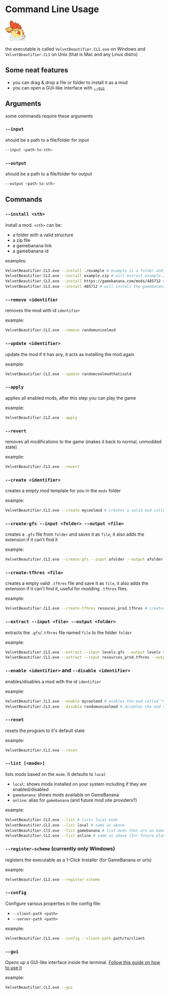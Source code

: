 # Command Line Usage

![Icon](./assets/icon_medium.png)

the executable is called `VelvetBeautifier.CLI.exe` on Windows and `VelvetBeautifier.CLI` on Unix (that is Mac and any Linux distro)

## Some neat features

- you can drag & drop a file or folder to install it as a mod
- you can open a GUI-like interface with [`--gui`](#--gui)

## Arguments

some commands require these arguments

### `--input`

should be a path to a file/folder for input

```sh
--input <path-to-sth>
```

### `--output`

should be a path to a file/folder for output

```sh
--output <path-to-sth>
```

## Commands

### `--install <sth>`

install a mod. `<sth>` can be:

- a folder with a valid structure
- a zip file
- a gamebanana link
- a gamebanana id

examples:

```sh
VelvetBeautifier.CLI.exe --install ./example # example is a folder and has a valid mod structure
VelvetBeautifier.CLI.exe --install example.zip # will extract example.zip and install it as a folder
VelvetBeautifier.CLI.exe --install https://gamebanana.com/mods/485712 # will isntall the gamebanana from that url
VelvetBeautifier.CLI.exe --install 485712 # will install the gamebanana mod with id 485712
```

### `--remove <identifier`

removes the mod with id `identifier`

example:

```sh
VelvetBeautifier.CLI.exe --remove randomuncoolmod
```

### `--update <identifier>`

update the mod if it has any, it acts as installing the mod again

example:

```sh
VelvetBeautifier.CLI.exe --update randomcoolmodthatisold
```

### `--apply`

applies all enabled mods, after this step you can play the game

example:

```sh
VelvetBeautifier.CLI.exe --apply
```

### `--revert`

removes all modifications to the game (makes it back to normal, unmodded state)

example:

```sh
VelvetBeautifier.CLI.exe --revert
```

### `--create <identifier>`

creates a empty mod template for you in the `mods` folder

example:

```sh
VelvetBeautifier.CLI.exe --create mycoolmod # creates a valid mod called "mycoolmod" in mods (mods/mycoolmod)
```

### `--create-gfs --input <folder> --output <file>`

creates a `.gfs` file from `folder` and saves it as `file`, it also adds the extension if it can't find it

example:

```sh
VelvetBeautifier.CLI.exe --create-gfs --input afolder --output afolder.gfs
```

### `--create-tfhres <file>`

creates a empty valid `.tfhres` file and save it as `file`, it also adds the extension if it can't find it, useful for modding `.tfhres` files.

example:

```sh
VelvetBeautifier.CLI.exe --create-tfhres resouces_prod.tfhres # creates this .tfhres file so we can modify it
```

### `--extract --input <file> --output <folder>`

extracts the `.gfs`/`.tfhres` file named `file` to the folder `folder`

example:

```sh
VelvetBeautifier.CLI.exe --extract --input levels.gfs --output levels # extracts a .gfs file
VelvetBeautifier.CLI.exe --extract --input resources_prod.tfhres --output resources_prod # extracts a .tfhres file
```

### `--enable <identifier>` and `--disable <identifier>`

enables/disables a mod with the id `identifier`

example:

```sh
VelvetBeautifier.CLI.exe --enable mycoolmod # enables the mod called "mycoolmod"
VelvetBeautifier.CLI.exe --disable randomuncoolmod # disables the mod called "randomuncoolmod"
```

### `--reset`

resets the program to it's default state

example:

```sh
VelvetBeautifier.CLI.exe --reset
```

### `--list [<mode>]`

lists mods based on the `mode`. It defaults to `local`

- `local`: shows mods installed on your system including if they are enabled/disabled
- `gamebanana`: shows mods available on GameBanana
- `online`: alias for `gamebanana` (and future mod site providers?)

example:

```sh
VelvetBeautifier.CLI.exe --list # lists local mods
VelvetBeautifier.CLI.exe --list local # same as above
VelvetBeautifier.ClI.exe --list gamebanana # list mods that are on GameBanana
VelvetBeautifier.CLI.exe --list online # same as above (for future plans?)
```

### `--register-scheme` (currently only Windows)

registers the executable as a 1-Click Installer (for GameBanana or urls)

example:

```sh
VelvetBeautifier.CLI.exe --register-scheme
```

### `--config`

Configure various properties in the config file:

- `--client-path <path>`
- `--server-path <path>`

example:

```sh
VelvetBeautifier.CLI.exe --config --client-path path/to/client
```

### `--gui`

Opens up a GUI-like interface inside the terminal. [Follow this guide on how to use it](./GUI.md)

example:

```sh
VelvetBeautifier.CLI.exe --gui
```
